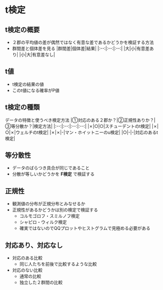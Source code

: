 # t検定

## t検定の概要
* ２郡の平均値の差が偶然ではなく有意な差であるかどうかを検証する方法
* 群間差と個体差を見る
  |群間差|個体差|結果|
  |:--:|:--:|:--:|
  |大|小|有意差あり|
  |小|大|有意差なし|

## t値
* t検定の結果の値
* このt値になる確率がP値

## t検定の種類
データの特徴と使うべき検定方法
|①対応のある２郡か？|②正規性ありか？|③等分散か？|検定方法|
|:--:|:--:|:--:|:--:|
|✗|○|○|スチューデントのt検定|
|✗|○|✗|ウェルチのt検定|
|✗|✗|-|マン・ホイットニーのu検定|
|○|-|-|対応のあるt検定|

## 等分散性
* データのばらつき具合が同じであること
* 分散が等しいかどうかを __F検定__ で検証する

## 正規性
* 観測値の分布が正規分布とみなせるか
* 正規性があるかどうかは別の検定で検証する
  * コルモゴロフ・スミルノフ検定
  * シャピロ・ウィルク検定
  * 確実ではないのでQQプロットやヒストグラムで見極める必要がある

## 対応あり、対応なし
* 対応のある比較
  * 同じ人たちを前後で比較するような比較
* 対応のない比較
  * 通常の比較
  * 独立した２群間の比較
